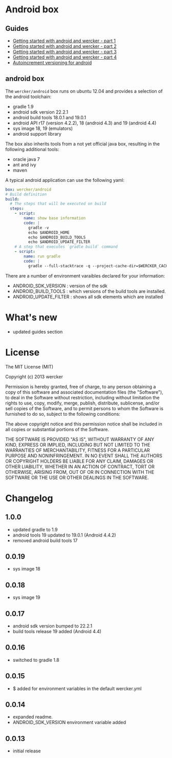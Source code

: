 # Android box

## Guides

* [Getting started with android and wercker - part 1](http://blog.wercker.com/2013/09/19/Gettingstarted-with-android-part-1.html)
* [Getting started with android and wercker - part 2](http://blog.wercker.com/2013/09/24/Gettingstarted-with-android-part-2.html)
* [Getting started with android and wercker - part 3](http://blog.wercker.com/2013/09/27/Gettingstarted-with-android-part-3.html)
* [Getting started with android and wercker - part 4](http://blog.wercker.com/2013/10/04/Getting-started-with-android-part-4.html)
* [Autoincrement versioning for android](http://blog.wercker.com/2013/10/11/auto-increment-versioning-for-android.html)

## android box

The `wercker/android` box runs on ubuntu 12.04 and provides a selection of the android toolchain:

* gradle 1.9
* android sdk version 22.2.1
* android build tools 18.0.1 and 19.0.1
* android API r17 (version 4.2.2), 18 (android 4.3) and 19 (android 4.4)
* sys image 18, 19 (emulators)
* android support library

The box also inherits tools from a not yet official java box, resulting in the following additional tools:

* oracle java 7
* ant and ivy
* maven

A typical android application can use the following yaml:

``` yaml
box: wercker/android
# Build definition
build:
  # The steps that will be executed on build
  steps:
    - script:
        name: show base information
        code: |
          gradle -v
          echo $ANDROID_HOME
          echo $ANDROID_BUILD_TOOLS
          echo $ANDROID_UPDATE_FILTER
    # A step that executes `gradle build` command
    - script:
        name: run gradle
        code: |
          gradle --full-stacktrace -q --project-cache-dir=$WERCKER_CACHE_DIR build
```


There are a number of environment varaibles declared for your information:

* ANDROID_SDK_VERSION : version of the sdk
* ANDROID_BUILD_TOOLS : which versions of the build tools are installed.
* ANDROID_UPDATE_FILTER : shows all sdk elements which are installed

# What's new
* updated guides section


# License

The MIT License (MIT)

Copyright (c) 2013 wercker

Permission is hereby granted, free of charge, to any person obtaining a copy of
this software and associated documentation files (the "Software"), to deal in
the Software without restriction, including without limitation the rights to
use, copy, modify, merge, publish, distribute, sublicense, and/or sell copies of
the Software, and to permit persons to whom the Software is furnished to do so,
subject to the following conditions:

The above copyright notice and this permission notice shall be included in all
copies or substantial portions of the Software.

THE SOFTWARE IS PROVIDED "AS IS", WITHOUT WARRANTY OF ANY KIND, EXPRESS OR
IMPLIED, INCLUDING BUT NOT LIMITED TO THE WARRANTIES OF MERCHANTABILITY, FITNESS
FOR A PARTICULAR PURPOSE AND NONINFRINGEMENT. IN NO EVENT SHALL THE AUTHORS OR
COPYRIGHT HOLDERS BE LIABLE FOR ANY CLAIM, DAMAGES OR OTHER LIABILITY, WHETHER
IN AN ACTION OF CONTRACT, TORT OR OTHERWISE, ARISING FROM, OUT OF OR IN
CONNECTION WITH THE SOFTWARE OR THE USE OR OTHER DEALINGS IN THE SOFTWARE.

# Changelog

## 1.0.0
* updated gradle to 1.9
* android tools 19 updated to 19.0.1 (Android 4.4.2)
* removed android build tools 17

## 0.0.19
* sys image 18

## 0.0.18
* sys image 19

## 0.0.17
* android sdk version bumped to 22.2.1
* build tools release 19 added (Android 4.4)

## 0.0.16
* switched to gradle 1.8

## 0.0.15
* $ added for environment variables in the default wercker.yml

## 0.0.14
* expanded readme.
* ANDROID_SDK_VERSION environment variable added

## 0.0.13
- initial release
